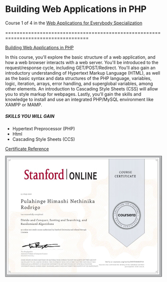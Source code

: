 # Building Web Applications in PHP

Course 1 of 4 in the [Web Applications for Everybody Specialization](https://www.coursera.org/specializations/web-applications) 

===================================================================================


[Building Web Applications in PHP](https://www.coursera.org/learn/web-applications-php)

In this course, you'll explore the basic structure of a web application, and how a web browser interacts with a web server. You'll be introduced to the request/response cycle, including GET/POST/Redirect. You'll also gain an introductory understanding of Hypertext Markup Language (HTML), as well as the basic syntax and data structures of the PHP language, variables, logic, iteration, arrays, error handling, and superglobal variables, among other elements. An introduction to Cascading Style Sheets (CSS) will allow you to style markup for webpages. Lastly, you'll gain the skills and knowledge to install and use an integrated PHP/MySQL environment like XAMPP or MAMP.

##### SKILLS YOU WILL GAIN
* Hypertext Preprocessor (PHP)
* Html
* Cascading Style Sheets (CCS)

[Certificate Reference](https://coursera.org/share/36c799961d02eb31f0ae1b81eba47c86)

<img src="https://github.com/HimashiNethinikaRodrigo/Algorithms_Standford/blob/master/src/main/edu/course1/certificate.JPG?raw=true" width=700/>
